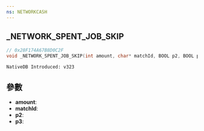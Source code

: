 ```yaml
---
ns: NETWORKCASH
---
```

## _NETWORK_SPENT_JOB_SKIP

```c
// 0x28F174A67B8D0C2F
void _NETWORK_SPENT_JOB_SKIP(int amount, char* matchId, BOOL p2, BOOL p3);
```

```
NativeDB Introduced: v323
```

## 參數
* **amount**:
* **matchId**:
* **p2**:
* **p3**:
